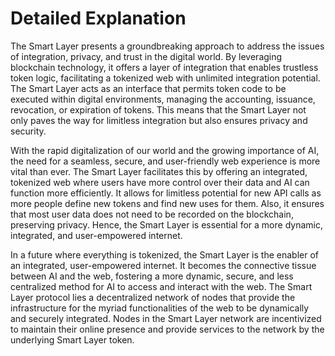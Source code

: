 # Detailed Explanation

The Smart Layer presents a groundbreaking approach to address the issues of integration, privacy, and trust in the digital world. By leveraging blockchain technology, it offers a layer of integration that enables trustless token logic, facilitating a tokenized web with unlimited integration potential. The Smart Layer acts as an interface that permits token code to be executed within digital environments, managing the accounting, issuance, revocation, or expiration of tokens. This means that the Smart Layer not only paves the way for limitless integration but also ensures privacy and security.

With the rapid digitalization of our world and the growing importance of AI, the need for a seamless, secure, and user-friendly web experience is more vital than ever. The Smart Layer facilitates this by offering an integrated, tokenized web where users have more control over their data and AI can function more efficiently. It allows for limitless potential for new API calls as more people define new tokens and find new uses for them. Also, it ensures that most user data does not need to be recorded on the blockchain, preserving privacy. Hence, the Smart Layer is essential for a more dynamic, integrated, and user-empowered internet.

In a future where everything is tokenized, the Smart Layer is the enabler of an integrated, user-empowered internet. It becomes the connective tissue between AI and the web, fostering a more dynamic, secure, and less centralized method for AI to access and interact with the web. The Smart Layer protocol lies a decentralized network of nodes that provide the infrastructure for the myriad functionalities of the web to be dynamically and securely integrated. Nodes in the Smart Layer network are incentivized to maintain their online presence and provide services to the network by the underlying Smart Layer token.

